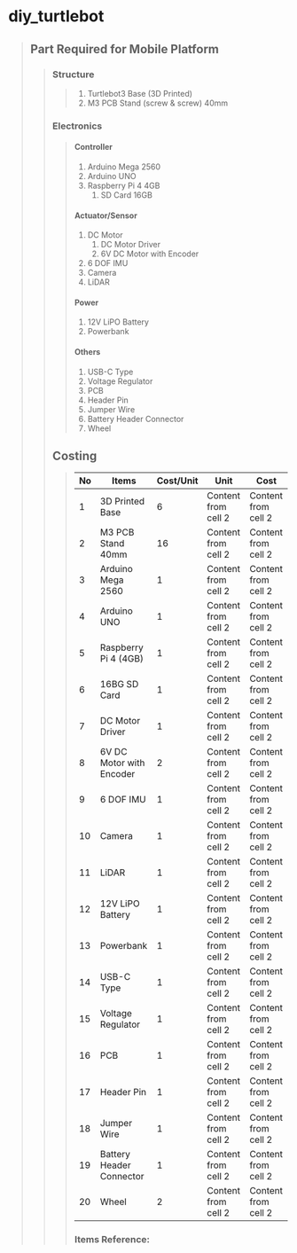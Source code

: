 # diy_turtlebot

> ## Part Required for Mobile Platform
>> ### Structure
>>> 1. Turtlebot3 Base (3D Printed)
>>> 2. M3 PCB Stand (screw & screw) 40mm
>> ### Electronics
>>> #### Controller
>>> 1. Arduino Mega 2560
>>> 2. Arduino UNO
>>> 2. Raspberry Pi 4 4GB
>>> 	1. SD Card 16GB
>>> #### Actuator/Sensor
>>> 1. DC Motor
>>> 	1. DC Motor Driver
>>> 	2. 6V DC Motor with Encoder
>>> 2. 6 DOF IMU
>>> 3. Camera
>>> 4. LiDAR
>>> #### Power
>>> 1. 12V LiPO Battery
>>> 2. Powerbank
>>> #### Others
>>> 1. USB-C Type
>>> 2. Voltage Regulator
>>> 3. PCB
>>> 4. Header Pin
>>> 5. Jumper Wire
>>> 6. Battery Header Connector
>>> 7. Wheel
>> ## Costing
>>> No | Items | Cost/Unit | Unit | Cost
>>> ------------ | ------------- | ------------- | ------------- | -------------
>>> 1 | 3D Printed Base | 6 | Content from cell 2 | Content from cell 2
>>> 2 | M3 PCB Stand 40mm | 16 | Content from cell 2 | Content from cell 2
>>> 3 | Arduino Mega 2560 | 1 | Content from cell 2 | Content from cell 2
>>> 4 | Arduino UNO | 1 | Content from cell 2 | Content from cell 2
>>> 5 | Raspberry Pi 4 (4GB) | 1 | Content from cell 2 | Content from cell 2
>>> 6 | 16BG SD Card | 1 | Content from cell 2 | Content from cell 2
>>> 7 | DC Motor Driver | 1 | Content from cell 2 | Content from cell 2
>>> 8 | 6V DC Motor with Encoder | 2 | Content from cell 2 | Content from cell 2
>>> 9 | 6 DOF IMU | 1 | Content from cell 2 | Content from cell 2
>>> 10 | Camera | 1 | Content from cell 2 | Content from cell 2
>>> 11 | LiDAR | 1 | Content from cell 2 | Content from cell 2
>>> 12 | 12V LiPO Battery | 1 | Content from cell 2 | Content from cell 2
>>> 13 | Powerbank | 1 | Content from cell 2 | Content from cell 2
>>> 14 | USB-C Type | 1 | Content from cell 2 | Content from cell 2
>>> 15 | Voltage Regulator | 1 | Content from cell 2 | Content from cell 2
>>> 16 | PCB | 1 | Content from cell 2 | Content from cell 2
>>> 17 | Header Pin | 1 | Content from cell 2 | Content from cell 2
>>> 18 | Jumper Wire | 1 | Content from cell 2 | Content from cell 2
>>> 19 | Battery Header Connector | 1 | Content from cell 2 | Content from cell 2
>>> 20 | Wheel | 2 | Content from cell 2 | Content from cell 2
>>> ### Items Reference:

